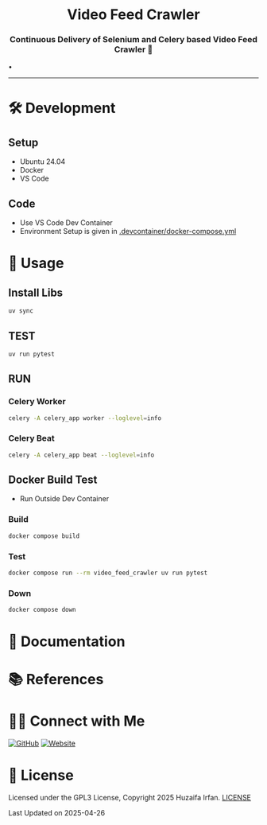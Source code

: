 
<div align="center">
  <h1>Video Feed Crawler</h1>
  <p><h3 align="center">Continuous Delivery of Selenium and Celery based Video Feed Crawler 🚀</h3></p>
</div>


•
<hr>

# 🛠️ Development

## Setup

- Ubuntu 24.04
- Docker
- VS Code

## Code

- Use VS Code Dev Container
- Environment Setup is given in [.devcontainer/docker-compose.yml](.devcontainer/docker-compose.yml)

# 🚀 Usage

## Install Libs

```sh
uv sync
```

## TEST

```sh
uv run pytest
```

## RUN

### Celery Worker

```sh
celery -A celery_app worker --loglevel=info
```

### Celery Beat

```sh
celery -A celery_app beat --loglevel=info
```


## Docker Build Test

- Run Outside Dev Container

### Build
```sh
docker compose build
```

### Test
```sh
docker compose run --rm video_feed_crawler uv run pytest
```

### Down
```sh
docker compose down
```

# 📝 Documentation

# 📚 References


# 🤝🏻 Connect with Me

[![GitHub](https://img.shields.io/badge/Github-%23222.svg?style=for-the-badge&logo=github&logoColor=white)](https://github.com/HuzaifaIrfan/)
[![Website](https://img.shields.io/badge/Website-%23222.svg?style=for-the-badge&logo=google-chrome&logoColor==%234285F4)](https://www.huzaifairfan.com)

# 📜 License

Licensed under the GPL3 License, Copyright 2025 Huzaifa Irfan. [LICENSE](LICENSE)

Last Updated on 2025-04-26
